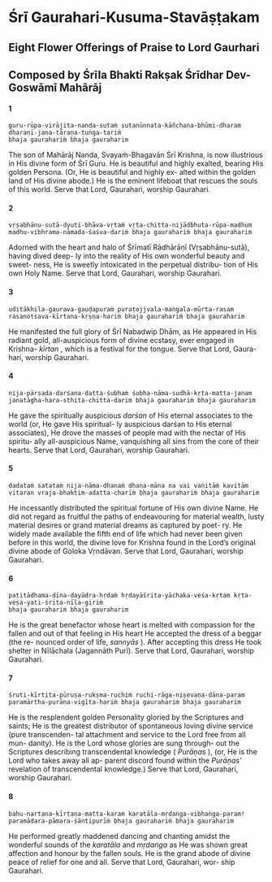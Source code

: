 # Śrī Gaurahari-Kusuma-Stavāṣṭakam

## Eight Flower Offerings of Praise to Lord Gaurhari

## Composed by Śrīla Bhakti Rakṣak Śrīdhar Dev-Goswāmī Mahārāj

#### 1

    guru-rūpa-virājita-nanda-sutaṁ sutanūnnata-kāñchana-bhūmi-dharam dharaṇī-jana-tāraṇa-tuṅga-tariṁ
    bhaja gaurahariṁ bhaja gauraharim

The son of Mahārāj Nanda, Svayaṁ-Bhagavān Śrī Krishna, is now illustrious in His divine form of Śrī Guru. He is beautiful and highly exalted, bearing His golden Persona. (Or, He is beautiful and highly ex- alted within the golden land of His divine abode.) He is the eminent lifeboat that rescues the souls of this world. Serve that Lord, Gaurahari, worship Gaurahari.

#### 2

    vṛṣabhānu-sutā-dyuti-bhāva-vṛtaṁ vṛta-chitta-nijādbhuta-rūpa-madhum madhu-vibhrama-nāmada-śaśva-dariṁ bhaja gaurahariṁ bhaja gauraharim

Adorned  with  the  heart  and  halo  of Śrīmatī Rādhārāṇī (Vṛṣabhānu-sutā), having dived deep- ly into the reality of His own wonderful beauty and sweet- ness, He is sweetly intoxicated in the perpetual distribu- tion of His own Holy Name. Serve that Lord, Gaurahari, worship Gaurahari.

#### 3

    uditākhila-gaurava-gauḍapuraṁ puraṭojjvala-maṅgala-mūrta-rasam rasanotsava-kīrtana-kṛṣṇa-hariṁ bhaja gaurahariṁ bhaja gauraharim

He manifested the full glory of Śrī Nabadwip Dhām, as He appeared in His radiant gold, all-auspicious form of divine ecstasy, ever engaged in Krishna- *kīrtan* , which is a festival for the tongue. Serve that Lord, Gaura- hari, worship Gaurahari.

#### 4

    nija-pārṣada-darśana-datta-śubhaṁ śubha-nāma-sudhā-kṛta-matta-janam janatāgha-hara-sthita-chitta-darim bhaja gaurahariṁ bhaja gauraharim

He gave the spiritually auspicious *darśan* of His eternal associates to the world (or, He gave His spiritual- ly auspicious darśan to His eternal associates), He drove the masses of people mad with the nectar of His spiritu- ally all-auspicious Name, vanquishing all sins from the core of their hearts. Serve that Lord, Gaurahari, worship Gaurahari.

#### 5

    dadataṁ satataṁ nija-nāma-dhanaṁ dhana-māna na vai vanitāṁ kavitām vitaran vraja-bhaktim-adatta-charīṁ bhaja gaurahariṁ bhaja gauraharim

He incessantly distributed the spiritual fortune of His own divine Name. He did not regard as fruitful the paths of endeavouring for material wealth, lusty material desires or grand material dreams as captured by poet- ry. He widely made available the fifth end of life which had never been given before in this world, the divine love for Krishna found in the Lord’s original divine abode of Goloka Vṛndāvan. Serve that Lord, Gaurahari, worship Gaurahari.

#### 6

    patitādhama-dīna-dayādra-hṛdaṁ hṛdayāśrita-yāchaka-veśa-kṛtam kṛta-veṣa-yati-śrita-nīla-giriṁ
    bhaja gaurahariṁ bhaja gauraharim

He is the great benefactor whose heart is melted with compassion for the fallen and out of that feeling in His heart He accepted the dress of a beggar (the re- nounced order of life, *sannyās* ). After accepting this dress He took shelter in Nīlāchala (Jagannāth Purī). Serve that Lord, Gaurahari, worship Gaurahari.

#### 7

    śruti-kīrtita-pūruṣa-rukṣma-ruchiṁ ruchi-rāga-niṣevaṇa-dāna-param paramārtha-purāṇa-vigīta-hariṁ bhaja gaurahariṁ bhaja gauraharim

He is the resplendent golden Personality gloried by the Scriptures and saints; He is the greatest distributor of spontaneous loving divine service (pure transcenden- tal attachment and service to the Lord free from all mun- danity). He is the Lord whose glories are sung through- out the Scriptures describing transcendental knowledge ( *Purāṇas* ), (or, He is the Lord who takes away all ap- parent discord found within the *Purāṇas’* revelation of transcendental knowledge.) Serve that Lord, Gaurahari, worship Gaurahari.

#### 8

    bahu-nartana-kīrtana-matta-karam karatāla-mṛdaṅga-vibhaṅga-param! paramādara-pāmara-śāntipurīṁ bhaja gaurahariṁ bhaja gauraharim

He performed greatly maddened dancing and chanting amidst the wonderful sounds of the *karatāla* and *mṛdaṅga* as He was shown great affection and honour by the fallen souls. He is the grand abode of divine peace of relief for one and all. Serve that Lord, Gaurahari, wor- ship Gaurahari.

